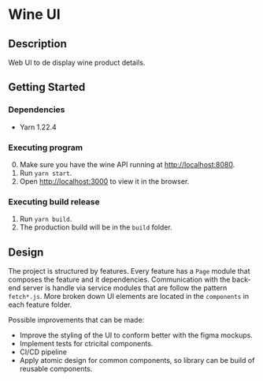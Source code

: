 # Wine UI

## Description
Web UI to de display wine product details.

## Getting Started
### Dependencies
* Yarn 1.22.4

### Executing program
0. Make sure you have the wine API running at [http://localhost:8080](http://localhost:8080).
1. Run `yarn start`.
2. Open [http://localhost:3000](http://localhost:3000) to view it in the browser.

### Executing build release
1. Run `yarn build`.
2. The production build will be in the `build` folder.

## Design
The project is structured by features. Every feature has a `Page` module that composes the feature and it dependencies. Communication with the back-end server is handle via service modules that are follow the pattern `fetch*.js`. More broken down UI elements are located in the `components` in each feature folder.

Possible improvements that can be made:
- Improve the styling of the UI to conform better with the figma mockups.
- Implement tests for ctricital components.
- CI/CD pipeline
- Apply atomic design for common components, so library can be build of reusable components.
